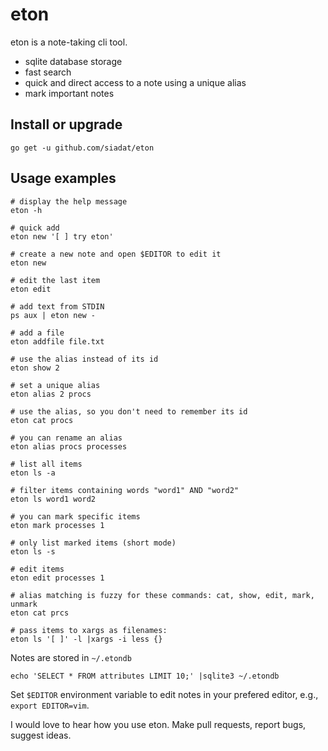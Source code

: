 # eton

eton is a note-taking cli tool.

  * sqlite database storage
  * fast search
  * quick and direct access to a note using a unique alias
  * mark important notes

## Install or upgrade

    go get -u github.com/siadat/eton

## Usage examples

```shell
# display the help message
eton -h

# quick add
eton new '[ ] try eton'

# create a new note and open $EDITOR to edit it
eton new

# edit the last item
eton edit

# add text from STDIN
ps aux | eton new -

# add a file
eton addfile file.txt

# use the alias instead of its id
eton show 2

# set a unique alias
eton alias 2 procs

# use the alias, so you don't need to remember its id
eton cat procs

# you can rename an alias
eton alias procs processes

# list all items
eton ls -a

# filter items containing words "word1" AND "word2"
eton ls word1 word2

# you can mark specific items
eton mark processes 1

# only list marked items (short mode)
eton ls -s

# edit items
eton edit processes 1

# alias matching is fuzzy for these commands: cat, show, edit, mark, unmark
eton cat prcs

# pass items to xargs as filenames:
eton ls '[ ]' -l |xargs -i less {}
```

Notes are stored in `~/.etondb`

```shell
echo 'SELECT * FROM attributes LIMIT 10;' |sqlite3 ~/.etondb
```

Set `$EDITOR` environment variable to edit notes in your prefered editor, e.g., `export EDITOR=vim`.

I would love to hear how you use eton. Make pull requests, report bugs, suggest ideas.
